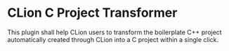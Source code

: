 # CLion C Project Transformer

This plugin shall help CLion users to transform the boilerplate C++ project automatically created through CLion into a C project within a single click.
